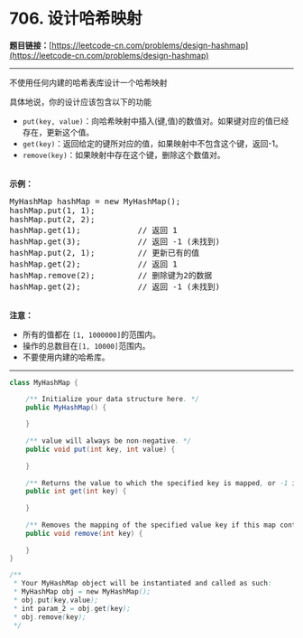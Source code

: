 # 706. 设计哈希映射

**题目链接：**[https://leetcode-cn.com/problems/design-hashmap](https://leetcode-cn.com/problems/design-hashmap)

---

<div class="content__1Y2H">
 <div class="notranslate">
  <p>不使用任何内建的哈希表库设计一个哈希映射</p> 
  <p>具体地说，你的设计应该包含以下的功能</p> 
  <ul> 
   <li><code>put(key, value)</code>：向哈希映射中插入(键,值)的数值对。如果键对应的值已经存在，更新这个值。</li> 
   <li><code>get(key)</code>：返回给定的键所对应的值，如果映射中不包含这个键，返回-1。</li> 
   <li><code>remove(key)</code>：如果映射中存在这个键，删除这个数值对。</li> 
  </ul> 
  <p><br> <strong>示例：</strong></p> 
  <pre class="language-text">MyHashMap hashMap = new MyHashMap();
hashMap.put(1, 1); &nbsp; &nbsp; &nbsp; &nbsp; &nbsp;
hashMap.put(2, 2); &nbsp; &nbsp; &nbsp; &nbsp; 
hashMap.get(1); &nbsp; &nbsp; &nbsp; &nbsp; &nbsp; &nbsp;// 返回 1
hashMap.get(3); &nbsp; &nbsp; &nbsp; &nbsp; &nbsp; &nbsp;// 返回 -1 (未找到)
hashMap.put(2, 1); &nbsp; &nbsp; &nbsp; &nbsp; // 更新已有的值
hashMap.get(2); &nbsp; &nbsp; &nbsp; &nbsp; &nbsp; &nbsp;// 返回 1 
hashMap.remove(2); &nbsp; &nbsp; &nbsp; &nbsp; // 删除键为2的数据
hashMap.get(2); &nbsp; &nbsp; &nbsp; &nbsp; &nbsp; &nbsp;// 返回 -1 (未找到) 
</pre> 
  <p><br> <strong>注意：</strong></p> 
  <ul> 
   <li>所有的值都在&nbsp;<code>[1, 1000000]</code>的范围内。</li> 
   <li>操作的总数目在<code>[1, 10000]</code>范围内。</li> 
   <li>不要使用内建的哈希库。</li> 
  </ul> 
 </div>
</div>

---

```java
class MyHashMap {

    /** Initialize your data structure here. */
    public MyHashMap() {
        
    }
    
    /** value will always be non-negative. */
    public void put(int key, int value) {
        
    }
    
    /** Returns the value to which the specified key is mapped, or -1 if this map contains no mapping for the key */
    public int get(int key) {
        
    }
    
    /** Removes the mapping of the specified value key if this map contains a mapping for the key */
    public void remove(int key) {
        
    }
}

/**
 * Your MyHashMap object will be instantiated and called as such:
 * MyHashMap obj = new MyHashMap();
 * obj.put(key,value);
 * int param_2 = obj.get(key);
 * obj.remove(key);
 */
```